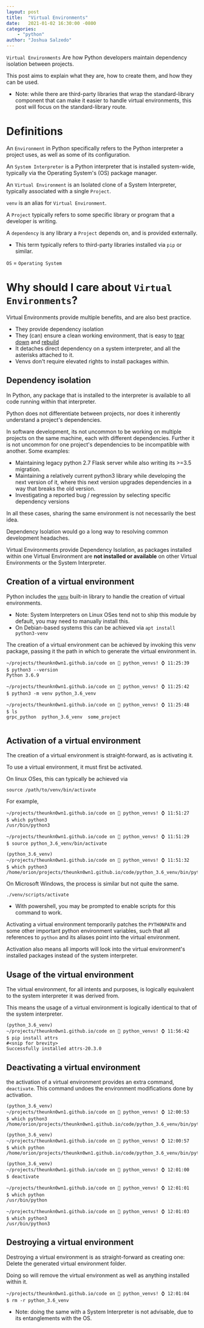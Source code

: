```yaml
---
layout: post
title:  "Virtual Environments"
date:   2021-01-02 16:30:00 -0800
categories: 
    - "python"
author: "Joshua Salzedo"
---
```

`Virtual Environments` Are how Python developers maintain dependency isolation between projects.

This post aims to explain what they are, how to create them, and how they can be used.

- Note: while there are third-party libraries that wrap the standard-library component that can make it easier to handle virtual environments, this post will focus on the standard-library route.

# Definitions
An `Environment` in Python specifically refers to the Python interpreter a project uses, as well as some of its configuration.

An `System Interpreter` is a Python interpreter that is installed system-wide, typically via the Operating System's (OS) package manager.

An `Virtual Environment` is an Isolated clone of a System Interpreter, typically associated with a single `Project`.

`venv` is an alias for `Virtual Environment`.

A `Project` typically refers to some specific library or program that a developer is writing.

A `dependency` is any library a `Project` depends on, and is provided externally.
 - This term typically refers to third-party libraries installed via `pip` or similar.

`OS`  = `Operating System`

# Why should I care about `Virtual Environments`?
Virtual Environments provide multiple benefits, and are also best practice. 
 - They provide dependency isolation
 - They (can) ensure a clean working environment, that is easy to [tear down](#destroying-a-virtual-environment) and [rebuild](#creation-of-a-virtual-environment)
 - It detaches direct dependency on a system interpreter, and all the asterisks attached to it.
 - Venvs don't require elevated rights to install packages within.

## Dependency isolation
In Python, any package that is installed to the interpreter is available to all code running within that interpreter.

Python does not differentiate between projects, nor does it inherently understand
a project's dependencies.

In software development, its not uncommon to be working on multiple projects on the same machine,
each with different dependencies. Further it is not uncommon for one project's dependencies to be incompatible with another.  Some examples:
 - Maintaining legacy python 2.7 Flask server while also writing its >=3.5 migration.
 - Maintaining a relatively current python3 library while developing the next version of it, where this next version upgrades dependencies in a way that breaks the old version.
 - Investigating a reported bug / regression by selecting specific dependency versions

In all these cases, sharing the same environment is not necessarily the best idea.

Dependency Isolation would go a long way to resolving common development headaches.

Virtual Environments provide Dependency Isolation, as packages installed 
within one Virtual Environment are **not installed or available** on other
Virtual Environments or the System Interpreter.


## Creation of a virtual environment
Python includes the [`venv`](https://docs.python.org/3/library/venv.html) built-in library to handle the creation of virtual environments.
 - Note: System Interpreters on Linux OSes tend not to ship this module by default, you may need to manually install this.
 - On Debian-based systems this can be achieved via `apt install python3-venv`

The creation of a virtual environment can be achieved by invoking this venv package, passing it the path in which to generate the virtual environment in.

```shell
~/projects/theunkn0wn1.github.io/code on  python_venvs! ⌚ 11:25:39
$ python3 --version
Python 3.6.9

~/projects/theunkn0wn1.github.io/code on  python_venvs! ⌚ 11:25:42
$ python3 -m venv python_3.6_venv

~/projects/theunkn0wn1.github.io/code on  python_venvs! ⌚ 11:25:48
$ ls
grpc_python  python_3.6_venv  some_project


```

## Activation of a virtual environment
The creation of a virtual environment is straight-forward, as is activating it.

To use a virtual environment, it must first be activated.

On linux OSes, this can typically be achieved via
```shell
source /path/to/venv/bin/activate
```
For example,
```shell
~/projects/theunkn0wn1.github.io/code on  python_venvs! ⌚ 11:51:27
$ which python3
/usr/bin/python3

~/projects/theunkn0wn1.github.io/code on  python_venvs! ⌚ 11:51:29
$ source python_3.6_venv/bin/activate

(python_3.6_venv) 
~/projects/theunkn0wn1.github.io/code on  python_venvs! ⌚ 11:51:32
$ which python3
/home/orion/projects/theunkn0wn1.github.io/code/python_3.6_venv/bin/python3

```

On Microsoft Windows, the process is similar but not quite the same.
```shell
./venv/scripts/activate
```
 - With powershell, you may be prompted to enable scripts for this command to work.

Activating a virtual environment temporarily patches the `PYTHONPATH` and some other important python environment variables,
such that all references to `python` and its aliases point into the virtual environment.

Activation also means all imports will look into the virtual environment's installed packages instead of the system interpreter.

## Usage of the virtual environment
The virtual environment, for all intents and purposes, is logically equivalent to the system interpreter it was derived from.

This means the usage of a virtual environment is logically identical to that of the system interpreter.

```shell
(python_3.6_venv) 
~/projects/theunkn0wn1.github.io/code on  python_venvs! ⌚ 11:56:42
$ pip install attrs
#<snip for brevity>
Successfully installed attrs-20.3.0
```

## Deactivating a virtual environment
the activation of a virtual environment provides an extra command, `deactivate`.
This command undoes the environment modifications done by activation.

```shell
(python_3.6_venv) 
~/projects/theunkn0wn1.github.io/code on  python_venvs! ⌚ 12:00:53
$ which python3
/home/orion/projects/theunkn0wn1.github.io/code/python_3.6_venv/bin/python3

(python_3.6_venv) 
~/projects/theunkn0wn1.github.io/code on  python_venvs! ⌚ 12:00:57
$ which python
/home/orion/projects/theunkn0wn1.github.io/code/python_3.6_venv/bin/python

(python_3.6_venv) 
~/projects/theunkn0wn1.github.io/code on  python_venvs! ⌚ 12:01:00
$ deactivate

~/projects/theunkn0wn1.github.io/code on  python_venvs! ⌚ 12:01:01
$ which python
/usr/bin/python

~/projects/theunkn0wn1.github.io/code on  python_venvs! ⌚ 12:01:03
$ which python3
/usr/bin/python3

```

## Destroying a virtual environment
Destroying a virtual environment is as straight-forward as creating one: Delete the generated virtual environment folder.

Doing so will remove the virtual environment as well as anything installed within it.
```shell
~/projects/theunkn0wn1.github.io/code on  python_venvs! ⌚ 12:01:04
$ rm -r python_3.6_venv 

```
 - Note: doing the same with a System Interpreter is not advisable, due to its entanglements with the OS.